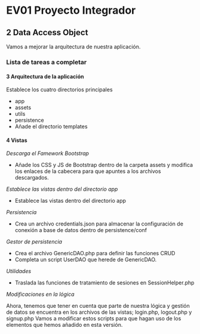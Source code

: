 # EV01 Proyecto Integrador
## 2 Data Access Object
Vamos a mejorar la arquitectura de nuestra aplicación.

### Lista de tareas a completar

#### 3 Arquitectura de la aplicación
Establece los cuatro directorios principales
* app
* assets
* utils
* persistence
* Añade el directorio templates

#### 4 Vistas
*Descarga el Famework Bootstrap*

- Añade los CSS y JS de Bootstrap dentro de la carpeta assets y modifica los enlaces de la cabecera para que apuntes a los archivos descargados.


*Establece las vistas dentro del directorio app*

- Establece las vistas dentro del directorio app

*Persistencia*

- Crea un archivo credentials.json para almacenar la configuración de conexión a base de datos dentro de persistence/conf

*Gestor de persistencia*

- Crea el archivo GenericDAO.php para definir las funciones CRUD
- Completa un script UserDAO que herede de GenericDAO.

*Utilidades*

- Traslada las funciones de tratamiento de sesiones en SessionHelper.php


*Modificaciones en la lógica*

Ahora, tenemos que tener en cuenta que parte de nuestra lógica y gestión de datos se encuentra en los archivos de las vistas; login.php, logout.php y signup.php
Vamos a modificar estos scripts para que hagan uso de los elementos que hemos añadido en esta versión.
